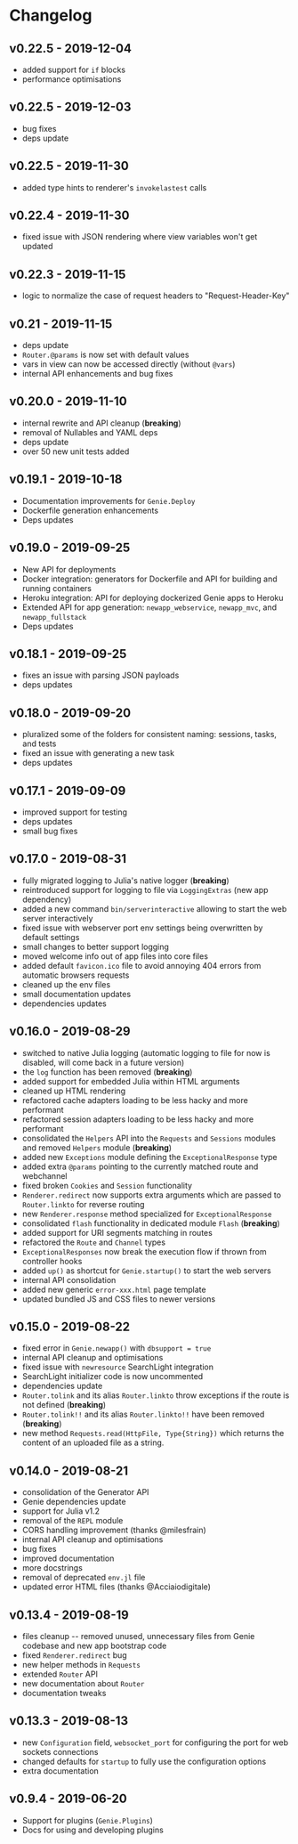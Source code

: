# Changelog

## v0.22.5 - 2019-12-04

* added support for `if` blocks
* performance optimisations

## v0.22.5 - 2019-12-03

* bug fixes
* deps update

## v0.22.5 - 2019-11-30

* added type hints to renderer's `invokelastest` calls

## v0.22.4 - 2019-11-30

* fixed issue with JSON rendering where view variables won't get updated

## v0.22.3 - 2019-11-15

* logic to normalize the case of request headers to "Request-Header-Key"

## v0.21 - 2019-11-15

* deps update
* `Router.@params` is now set with default values
* vars in view can now be accessed directly (without `@vars`)
* internal API enhancements and bug fixes

## v0.20.0 - 2019-11-10

* internal rewrite and API cleanup (**breaking**)
* removal of Nullables and YAML deps
* deps update
* over 50 new unit tests added

## v0.19.1 - 2019-10-18

* Documentation improvements for `Genie.Deploy`
* Dockerfile generation enhancements
* Deps updates

## v0.19.0 - 2019-09-25

* New API for deployments
* Docker integration: generators for Dockerfile and API for building and running containers
* Heroku integration: API for deploying dockerized Genie apps to Heroku
* Extended API for app generation: `newapp_webservice`, `newapp_mvc`, and `newapp_fullstack`
* Deps updates

## v0.18.1 - 2019-09-25

* fixes an issue with parsing JSON payloads
* deps updates

## v0.18.0 - 2019-09-20

* pluralized some of the folders for consistent naming: sessions, tasks, and tests
* fixed an issue with generating a new task
* deps updates

## v0.17.1 - 2019-09-09

* improved support for testing
* deps updates
* small bug fixes

## v0.17.0 - 2019-08-31

* fully migrated logging to Julia's native logger (**breaking**)
* reintroduced support for logging to file via `LoggingExtras` (new app dependency)
* added a new command `bin/serverinteractive` allowing to start the web server interactively
* fixed issue with webserver port env settings being overwritten by default settings
* small changes to better support logging
* moved welcome info out of app files into core files
* added default `favicon.ico` file to avoid annoying 404 errors from automatic browsers requests
* cleaned up the env files
* small documentation updates
* dependencies updates

## v0.16.0 - 2019-08-29

* switched to native Julia logging (automatic logging to file for now is disabled, will come back in a future version)
* the `log` function has been removed (**breaking**)
* added support for embedded Julia within HTML arguments
* cleaned up HTML rendering
* refactored cache adapters loading to be less hacky and more performant
* refactored session adapters loading to be less hacky and more performant
* consolidated the `Helpers` API into the `Requests` and `Sessions` modules and removed `Helpers` module (**breaking**)
* added new `Exceptions` module defining the `ExceptionalResponse` type
* added extra `@params` pointing to the currently matched route and webchannel
* fixed broken `Cookies` and `Session` functionality
* `Renderer.redirect` now supports extra arguments which are passed to `Router.linkto` for reverse routing
* new `Renderer.response` method specialized for `ExceptionalResponse`
* consolidated `flash` functionality in dedicated module `Flash` (**breaking**)
* added support for URI segments matching in routes
* refactored the `Route` and `Channel` types
* `ExceptionalResponses` now break the execution flow if thrown from controller hooks
* added `up()` as shortcut for `Genie.startup()` to start the web servers
* internal API consolidation
* added new generic `error-xxx.html` page template
* updated bundled JS and CSS files to newer versions

## v0.15.0 - 2019-08-22

* fixed error in `Genie.newapp()` with `dbsupport = true`
* internal API cleanup and optimisations
* fixed issue with `newresource` SearchLight integration
* SearchLight initializer code is now uncommented
* dependencies update
* `Router.tolink` and its alias `Router.linkto` throw exceptions if the route is not defined (**breaking**)
* `Router.tolink!!` and its alias `Router.linkto!!` have been removed (**breaking**)
* new method `Requests.read(HttpFile, Type{String})` which returns the content of an uploaded file as a string.

## v0.14.0 - 2019-08-21

* consolidation of the Generator API
* Genie dependencies update
* support for Julia v1.2
* removal of the `REPL` module
* CORS handling improvement (thanks @milesfrain)
* internal API cleanup and optimisations
* bug fixes
* improved documentation
* more docstrings
* removal of deprecated `env.jl` file
* updated error HTML files (thanks @Acciaiodigitale)

## v0.13.4 - 2019-08-19

* files cleanup -- removed unused, unnecessary files from Genie codebase and new app bootstrap code
* fixed `Renderer.redirect` bug
* new helper methods in `Requests`
* extended `Router` API
* new documentation about `Router`
* documentation tweaks

## v0.13.3 - 2019-08-13

* new `Configuration` field, `websocket_port` for configuring the port for web sockets connections
* changed defaults for `startup` to fully use the configuration options
* extra documentation

## v0.9.4  - 2019-06-20

* Support for plugins (`Genie.Plugins`)
* Docs for using and developing plugins
